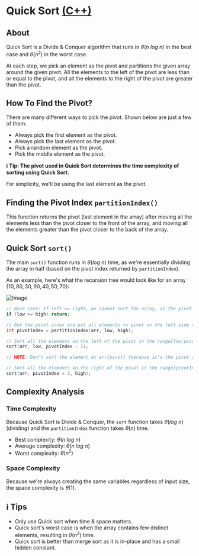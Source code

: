 # Quick Sort [(C++)](./quick-sort.cpp)

## About

Quick Sort is a Divide & Conquer algorithm that runs in $\theta(n \ log \ n)$ in the best case and $\theta(n^2)$ in the worst case.

At each step, we pick an element as the pivot and partitions the given array around the given pivot. All the elements to the left of the pivot are less than or equal to the pivot, and all the elements to the right of the pivot are greater than the pivot.

## How To Find the Pivot?

There are many different ways to pick the pivot. Shown below are just a few of them:

-   Always pick the first element as the pivot.
-   Always pick the last element as the pivot.
-   Pick a random element as the pivot.
-   Pick the middle element as the pivot.

**ℹ️ Tip: The pivot used in Quick Sort determines the time complexity of sorting using Quick Sort.**

For simplicity, we'll be using the last element as the pivot.

## Finding the Pivot Index `partitionIndex()`

This function returns the pivot (last element in the array) after moving all the elements less than the pivot closer to the front of the array, and moving all the elements greater than the pivot closer to the back of the array.

## Quick Sort `sort()`

The main `sort()` function runs in $\theta(log \ n)$ time, as we're essentially dividing the array in half (based on the pivot index returned by `partitionIndex`).

As an example, here's what the recursion tree would look like for an array $\{ 10, 80, 30, 90, 40, 50, 70 \}$:

![Image](https://www.geeksforgeeks.org/wp-content/uploads/gq/2014/01/QuickSort2.png)

```cpp
// Base case: If left >= right, we cannot sort the array, as the pivot index would be incorrect.
if (low >= high) return;

// Get the pivot index and put all elements <= pivot on the left side of the pivot and all the element > pivot on the right side of the pivot.
int pivotIndex = partitionIndex(arr, low, high);

// Sort all the elements on the left of the pivot in the range[low:pivotIndex - 1]
sort(arr, low, pivotIndex - 1);

// NOTE: Don't sort the element at arr[pivot] (because it's the pivot and it's already sorted)

// Sort all the elements on the right of the pivot in the range[pivotIndex + 1:high]
sort(arr, pivotIndex + 1, high);
```

## Complexity Analysis

### Time Complexity

Because Quick Sort is Divide & Conquer, the `sort` function takes $\theta(log \ n)$ (dividing) and the `partitionIndex` function takes $\theta(n)$ time.

-   Best complexity: $\theta(n \ log \ n)$
-   Average complexity: $\theta(n \ log \ n)$
-   Worst complexity: $\theta(n^2)$

### Space Complexity

Because we're always creating the same variables regardless of input size, the space complexity is $\theta(1)$.

## ℹ️ Tips

-   Only use Quick sort when time & space matters.
-   Quick sort's worst case is when the array contains few distinct elements, resulting in $\theta(n^2)$ time.
-   Quick sort is better than merge sort as it is in-place and has a small hidden constant.
